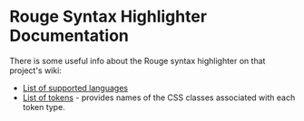# Rouge Syntax Highlighter Documentation

There is some useful info about the Rouge syntax highlighter on that project's wiki:

* [List of supported languages](https://github.com/rouge-ruby/rouge/wiki/List-of-supported-languages-and-lexers)
* [List of tokens](https://github.com/rouge-ruby/rouge/wiki/List-of-tokens) - provides names of the CSS classes associated with each token type.
